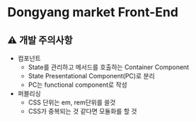 # Dongyang market Front-End

## ⚠️ 개발 주의사항

- 컴포넌트
  - State를 관리하고 메서드를 호출하는 Container Component
  - State Presentational Component(PC)로 분리
  - PC는 functional component로 작성
- 퍼블리싱
  - CSS 단위는 em, rem단위를 쓸것
  - CSS가 중복되는 것 같다면 모듈화를 할 것
